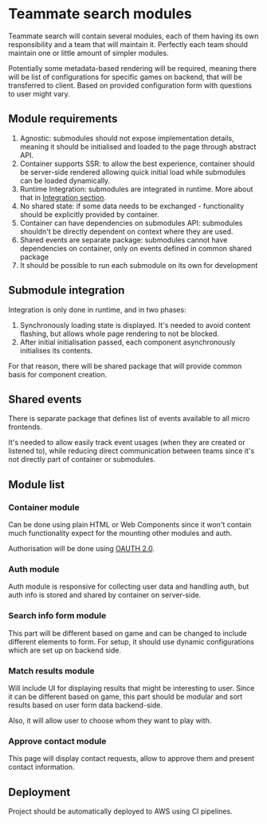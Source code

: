 # Teammate search modules

Teammate search will contain several modules, each of them having its own responsibility and a team that
will maintain it. Perfectly each team should maintain one or little amount of simpler modules.

Potentially some metadata-based rendering will be required, meaning there will be list of configurations for specific
games on backend, that will be transferred to client. Based on provided configuration form with questions to user might
vary.

## Module requirements

1. Agnostic: submodules should not expose implementation details, meaning it should be initialised and 
loaded to the page through abstract API.
2. Container supports SSR: to allow the best experience, container should be server-side rendered allowing quick 
initial load while submodules can be loaded dynamically.
3. Runtime Integration: submodules are integrated in runtime. More about that in [Integration section](#Submodule-integration).
4. No shared state: if some data needs to be exchanged - functionality should be explicitly provided by container.
5. Container can have dependencies on submodules API: submodules shouldn't be directly dependent on context where they
are used.
6. Shared events are separate package: submodules cannot have dependencies on container, only on events defined in 
common shared package
7. It should be possible to run each submodule on its own for development

## Submodule integration

Integration is only done in runtime, and in two phases:
1. Synchronously loading state is displayed. It's needed to avoid content flashing, but allows whole page rendering to 
not be blocked.
2. After initial initialisation passed, each component asynchronously initialises its contents.

For that reason, there will be shared package that will provide common basis for component creation.

## Shared events

There is separate package that defines list of events available to all micro frontends. 

It's needed to allow easily track event usages (when they are created or listened to), while reducing direct 
communication between teams since it's not directly part of container or submodules.  

## Module list

### Container module

Can be done using plain HTML or Web Components since it won't contain much functionality expect for the mounting other
modules and auth.

Authorisation will be done using [OAUTH 2.0](https://developers.google.com/identity/protocols/oauth2/javascript-implicit-flow).

### Auth module

Auth module is responsive for collecting user data and handling auth, but auth info is stored and shared by container
on server-side.

### Search info form module

This part will be different based on game and can be changed to include different elements to form.
For setup, it should use dynamic configurations which are set up on backend side.

### Match results module

Will include UI for displaying results that might be interesting to user. Since it can be different based on game,
this part should be modular and sort results based on user form data backend-side.

Also, it will allow user to choose whom they want to play with.

### Approve contact module

This page will display contact requests, allow to approve them and present contact information.


## Deployment

Project should be automatically deployed to AWS using CI pipelines.